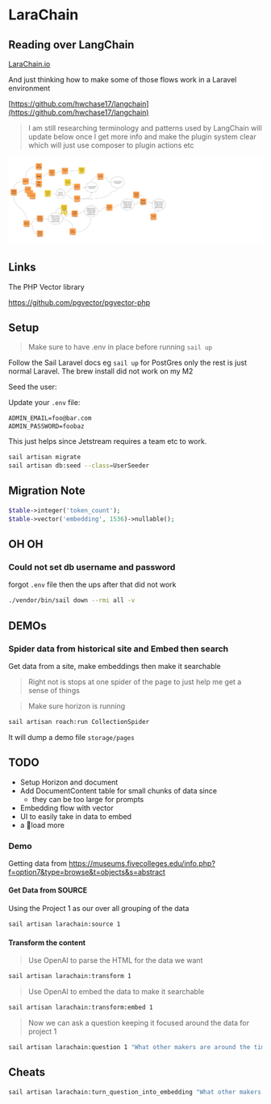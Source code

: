 # LaraChain

## Reading over LangChain

[LaraChain.io](https://github.com/alnutile/larachain/wiki/LaraChain)

And just thinking how to make some of those flows work in a Laravel environment

[https://github.com/hwchase17/langchain](https://github.com/hwchase17/langchain)


> I am still researching terminology and patterns used by LangChain 
> will update below once I get more info and make the plugin system clear 
> which will just use composer to plugin actions etc

![image](docs/images/overview.jpg)

## Links

The PHP Vector library

https://github.com/pgvector/pgvector-php

## Setup

> Make sure to have .env in place before running `sail up`

Follow the Sail Laravel docs eg `sail up` for PostGres only the rest is just 
normal Laravel. The brew install did not work on my M2

Seed the user:

Update your `.env` file:

```dotenv
ADMIN_EMAIL=foo@bar.com
ADMIN_PASSWORD=foobaz
```

This just helps since Jetstream requires a team etc to work.



```bash
sail artisan migrate
sail artisan db:seed --class=UserSeeder
```




## Migration Note

```php 
$table->integer('token_count');
$table->vector('embedding', 1536)->nullable(); 
```


## OH OH 

### Could not set db username and password 
forgot `.env` file then the ups after that did not work

```bash 
./vendor/bin/sail down --rmi all -v
```


## DEMOs

### Spider data from historical site and Embed then search
Get data from a site, make embeddings then make it searchable

> Right not is stops at one spider of the page to just help me get a sense of things
 
> Make sure horizon is running

```bash
sail artisan roach:run CollectionSpider
```
It will dump a demo file `storage/pages`



## TODO
  * Setup Horizon and document
  * Add DocumentContent table for small chunks of data since 
    * they can be too large for prompts
  * Embedding flow with vector
  * UI to easily take in data to embed
  * a 💩load more



### Demo 

Getting data from https://museums.fivecolleges.edu/info.php?f=option7&type=browse&t=objects&s=abstract

#### Get Data from SOURCE
Using the Project 1 as our over all grouping of the data

```bash 
sail artisan larachain:source 1
```
#### Transform the content

> Use OpenAI to parse the HTML for the data we want

```bash 
sail artisan larachain:transform 1
```

> Use OpenAI to embed the data to make it searchable

```bash 
sail artisan larachain:transform:embed 1
```

> Now we can ask a question keeping it focused around the 
> data for project 1


```bash 
sail artisan larachain:question 1 "What other makers are around the time of O'Keeffe, Georgia" 
```


## Cheats

```bash 
sail artisan larachain:turn_question_into_embedding "What other makers are around the time of O'Keeffe, Georgia"
```
